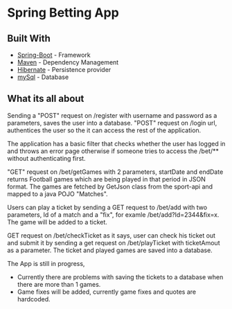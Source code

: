 # Spring Betting App


## Built With

* [Spring-Boot](https://spring.io/projects/spring-boot) - Framework
* [Maven](https://maven.apache.org/) - Dependency Management
* [Hibernate](https://hibernate.org/) - Persistence provider
* [mySql](https://www.mysql.com/) - Database

## What its all about

Sending a "POST" request on /register with username and password as a parameters, saves the user into a database.
"POST" request on /login url, authentices the user so the it can access the rest of the application.

The application has a  basic filter that checks whether the user has logged in and throws an error page otherwise if someone tries to 
access the /bet/** without authenticating first.

"GET" request on /bet/getGames with 2 parameters, startDate and endDate returns Football games which are
being played in that period in JSON format. The games are fetched by GetJson class from the sport-api and mapped to a java POJO "Matches".

Users can play a ticket by sending a GET request to /bet/add with two parameters, Id of a match and a "fix",
for examle /bet/add?Id=2344&fix=x. The game will be added to a ticket.

GET request on /bet/checkTicket as it says, user can check his ticket  out and submit it by sending a get request on /bet/playTicket with
ticketAmout as a parameter. The ticket and played games are saved into a database.

The App is still in progress,
- Currently there are problems with saving the tickets to a database when there are more than 1 games.
- Game fixes will be added, currently game fixes and quotes are hardcoded.









